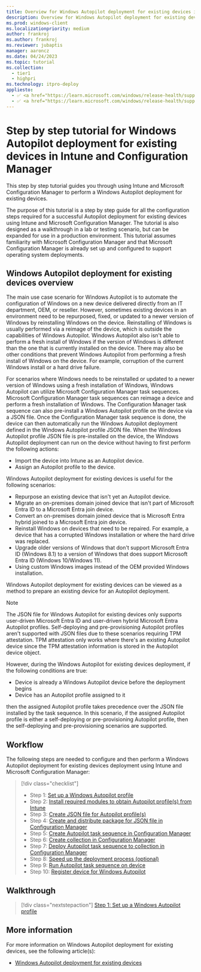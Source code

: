 ```yaml
---
title: Overview for Windows Autopilot deployment for existing devices in Intune and Configuration Manager
description: Overview for Windows Autopilot deployment for existing devices in Intune and Configuration Manager.
ms.prod: windows-client
ms.localizationpriority: medium
author: frankroj
ms.author: frankroj
ms.reviewer: jubaptis
manager: aaroncz
ms.date: 04/24/2023
ms.topic: tutorial
ms.collection: 
  - tier1
  - highpri
ms.technology: itpro-deploy
appliesto:
  - ✅ <a href="https://learn.microsoft.com/windows/release-health/supported-versions-windows-client" target="_blank">Windows 11</a>
  - ✅ <a href="https://learn.microsoft.com/windows/release-health/supported-versions-windows-client" target="_blank">Windows 10</a>
---
```


# Step by step tutorial for Windows Autopilot deployment for existing devices in Intune and Configuration Manager

This step by step tutorial guides you through using Intune and Microsoft Configuration Manager to perform a Windows Autopilot deployment for existing devices.

The purpose of this tutorial is a step by step guide for all the configuration steps required for a successful Autopilot deployment for existing devices using Intune and Microsoft Configuration Manager. The tutorial is also designed as a walkthrough in a lab or testing scenario, but can be expanded for use in a production environment. This tutorial assumes familiarity with Microsoft Configuration Manager and that Microsoft Configuration Manager is already set up and configured to support operating system deployments.

## Windows Autopilot deployment for existing devices overview

The main use case scenario for Windows Autopilot is to automate the configuration of Windows on a new device delivered directly from an IT department, OEM, or reseller. However, sometimes existing devices in an environment need to be repurposed, fixed, or updated to a newer version of Windows by reinstalling Windows on the device. Reinstalling of Windows is usually performed via a reimage of the device, which is outside the capabilities of Windows Autopilot. Windows Autopilot also isn't able to perform a fresh install of Windows if the version of Windows is different than the one that is currently installed on the device. There may also be other conditions that prevent Windows Autopilot from performing a fresh install of Windows on the device. For example, corruption of the current Windows install or a hard drive failure.

For scenarios where Windows needs to be reinstalled or updated to a newer version of Windows using a fresh installation of Windows, Windows Autopilot can utilize Microsoft Configuration Manager task sequences. Microsoft Configuration Manager task sequences can reimage a device and perform a fresh installation of Windows. The Configuration Manager task sequence can also pre-install a Windows Autopilot profile on the device via a JSON file. Once the Configuration Manager task sequence is done, the device can then automatically run the Windows Autopilot deployment defined in the Windows Autopilot profile JSON file. When the Windows Autopilot profile JSON file is pre-installed on the device, the Windows Autopilot deployment can run on the device without having to first perform the following actions:

- Import the device into Intune as an Autopilot device.
- Assign an Autopilot profile to the device.

Windows Autopilot deployment for existing devices is useful for the following scenarios:

- Repurpose an existing device that isn't yet an Autopilot device.
- Migrate an on-premises domain joined device that isn't part of Microsoft Entra ID to a Microsoft Entra join device.
- Convert an on-premises domain joined device that is Microsoft Entra hybrid joined to a Microsoft Entra join device.
- Reinstall Windows on devices that need to be repaired. For example, a device that has a corrupted Windows installation or where the hard drive was replaced.
- Upgrade older versions of Windows that don't support Microsoft Entra ID (Windows 8.1) to a version of Windows that does support Microsoft Entra ID (Windows 10/Windows 11).
- Using custom Windows images instead of the OEM provided Windows installation.

Windows Autopilot deployment for existing devices can be viewed as a method to prepare an existing device for an Autopilot deployment.

> [!NOTE]
>
> The JSON file for Windows Autopilot for existing devices only supports user-driven Microsoft Entra ID and user-driven hybrid Microsoft Entra Autopilot profiles. Self-deploying and pre-provisioning Autopilot profiles aren't supported with JSON files due to these scenarios requiring TPM attestation. TPM attestation only works where there's an existing Autopilot device since the TPM attestation information is stored in the Autopilot device object.
>
> However, during the Windows Autopilot for existing devices deployment, if the following conditions are true:
>
> - Device is already a Windows Autopilot device before the deployment begins
> - Device has an Autopilot profile assigned to it
>
> then the assigned Autopilot profile takes precedence over the JSON file installed by the task sequence. In this scenario, if the assigned Autopilot profile is either a self-deploying or pre-provisioning Autopilot profile, then the self-deploying and pre-provisioning scenarios are supported.

## Workflow

The following steps are needed to configure and then perform a Windows Autopilot deployment for existing devices deployment using Intune and Microsoft Configuration Manager:

> [!div class="checklist"]
> - Step 1: [Set up a Windows Autopilot profile](setup-autopilot-profile.md)
> - Step 2: [Install required modules to obtain Autopilot profile(s) from Intune](install-modules.md)
> - Step 3: [Create JSON file for Autopilot profile(s)](create-json-file.md)
> - Step 4: [Create and distribute package for JSON file in Configuration Manager](create-json-package.md)
> - Step 5: [Create Autopilot task sequence in Configuration Manager](create-autopilot-task-sequence.md)
> - Step 6: [Create collection in Configuration Manager](create-collection.md)
> - Step 7: [Deploy Autopilot task sequence to collection in Configuration Manager](deploy-autopilot-task-sequence.md)
> - Step 8: [Speed up the deployment process (optional)](speed-up-deployment.md)
> - Step 9: [Run Autopilot task sequence on device](run-autopilot-task-sequence.md)
> - Step 10: [Register device for Windows Autopilot](register-device.md)

## Walkthrough

> [!div class="nextstepaction"]
> [Step 1: Set up a Windows Autopilot profile](setup-autopilot-profile.md)

## More information

For more information on Windows Autopilot deployment for existing devices, see the following article(s):

- [Windows Autopilot deployment for existing devices](/mem/autopilot/existing-devices)
